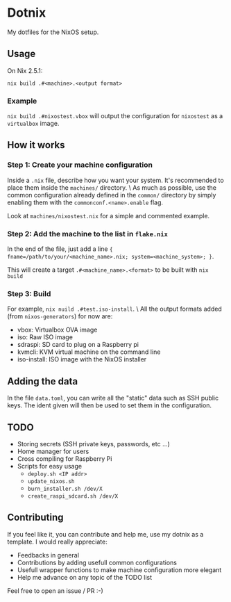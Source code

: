 # Dotnix

My dotfiles for the NixOS setup.

## Usage
On Nix 2.5.1:
```
nix build .#<machine>.<output format>
```

### Example
`nix build .#nixostest.vbox`
will output the configuration for `nixostest` as a `virtualbox` image.

## How it works

### Step 1: Create your machine configuration
Inside a `.nix` file, describe how you want your system. It's recommended to
place them inside the `machines/` directory. \\
As much as possible, use the common configuration already defined in the
`common/` directory by simply enabling them with the `commonconf.<name>.enable` flag.

Look at `machines/nixostest.nix` for a simple and commented example.

### Step 2: Add the machine to the list in `flake.nix`
In the end of the file, just add a line
`{ fname=/path/to/your/<machine_name>.nix; system=<machine_system>; }`.

This will create a target `.#<machine_name>.<format>` to be built with `nix build`

### Step 3: Build
For example, `nix nuild .#test.iso-install`. \\
All the output formats added (from `nixos-generators`) for now are:
- vbox: Virtualbox OVA image
- iso: Raw ISO image
- sdraspi: SD card to plug on a Raspberry pi
- kvmcli: KVM virtual machine on the command line
- iso-install: ISO image with the NixOS installer

## Adding the data
In the file `data.toml`, you can write all the "static" data such as SSH public keys.
The ident given will then be used to set them in the configuration.

## TODO
- Storing secrets (SSH private keys, passwords, etc ...)
- Home manager for users
- Cross compiling for Raspberry Pi
- Scripts for easy usage
  - `deploy.sh <IP addr>`
  - `update_nixos.sh`
  - `burn_installer.sh /dev/X`
  - `create_raspi_sdcard.sh /dev/X`

## Contributing
If you feel like it, you can contribute and help me, use my dotnix as a template.
I would really appreciate:
- Feedbacks in general
- Contributions by adding usefull common configurations
- Usefull wrapper functions to make machine configuration more elegant
- Help me advance on any topic of the TODO list

Feel free to open an issue / PR :-)
